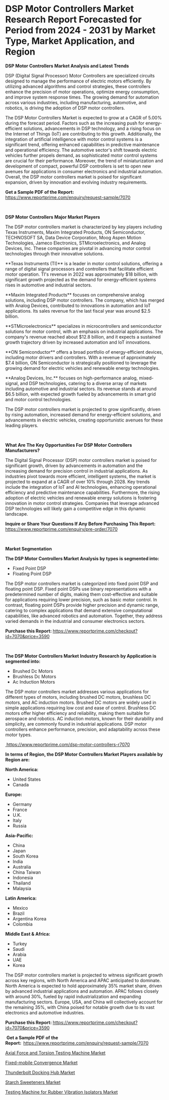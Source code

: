 <p><h1>DSP Motor Controllers Market Research Report Forecasted for Period from 2024 -  2031 by Market Type, Market Application, and Region</h1></p><p><strong>DSP Motor Controllers Market Analysis and Latest Trends</strong></p>
<p><p>DSP (Digital Signal Processor) Motor Controllers are specialized circuits designed to manage the performance of electric motors efficiently. By utilizing advanced algorithms and control strategies, these controllers enhance the precision of motor operations, optimize energy consumption, and improve system response times. The growing demand for automation across various industries, including manufacturing, automotive, and robotics, is driving the adoption of DSP motor controllers.</p><p>The DSP Motor Controllers Market is expected to grow at a CAGR of 5.00% during the forecast period. Factors such as the increasing push for energy-efficient solutions, advancements in DSP technology, and a rising focus on the Internet of Things (IoT) are contributing to this growth. Additionally, the integration of artificial intelligence with motor control systems is a significant trend, offering enhanced capabilities in predictive maintenance and operational efficiency. The automotive sector's shift towards electric vehicles further propels demand, as sophisticated motor control systems are crucial for their performance. Moreover, the trend of miniaturization and development of compact, powerful DSP controllers is set to open new avenues for applications in consumer electronics and industrial automation. Overall, the DSP motor controllers market is poised for significant expansion, driven by innovation and evolving industry requirements.</p></p>
<p><strong>Get a Sample PDF of the Report:&nbsp;</strong> <a href="https://www.reportprime.com/enquiry/request-sample/7070">https://www.reportprime.com/enquiry/request-sample/7070</a></p>
<p>&nbsp;</p>
<p><strong>DSP Motor Controllers Major Market Players</strong></p>
<p><p>The DSP motor controllers market is characterized by key players including Texas Instruments, Maxim Integrated Products, ON Semiconductor, TECHNOSOFT SA, Data Device Corporation, Moog Aspen Motion Technologies, Jameco Electronics, STMicroelectronics, and Analog Devices, Inc. These companies are pivotal in advancing motor control technologies through their innovative solutions.</p><p>**Texas Instruments (TI)** is a leader in motor control solutions, offering a range of digital signal processors and controllers that facilitate efficient motor operation. TI's revenue in 2022 was approximately $18 billion, with significant growth projected as the demand for energy-efficient systems rises in automotive and industrial sectors.</p><p>**Maxim Integrated Products** focuses on comprehensive analog solutions, including DSP motor controllers. The company, which has merged with Analog Devices, contributed to innovations in automation and IoT applications. Its sales revenue for the last fiscal year was around $2.5 billion.</p><p>**STMicroelectronics** specializes in microcontrollers and semiconductor solutions for motor control, with an emphasis on industrial applications. The company's revenue reached about $12.8 billion, and it expects a sustained growth trajectory driven by increased automation and IoT innovations.</p><p>**ON Semiconductor** offers a broad portfolio of energy-efficient devices, including motor drivers and controllers. With a revenue of approximately $7.4 billion, ON Semiconductor is strategically positioned to leverage the growing demand for electric vehicles and renewable energy technologies.</p><p>**Analog Devices, Inc.** focuses on high-performance analog, mixed-signal, and DSP technologies, catering to a diverse array of markets including automotive and industrial sectors. Its revenue stands at around $6.5 billion, with expected growth fueled by advancements in smart grid and motor control technologies.</p><p>The DSP motor controllers market is projected to grow significantly, driven by rising automation, increased demand for energy-efficient solutions, and advancements in electric vehicles, creating opportunistic avenues for these leading players.</p></p>
<p>&nbsp;</p>
<p><strong>What Are The Key Opportunities For DSP Motor Controllers Manufacturers?</strong></p>
<p><p>The Digital Signal Processor (DSP) motor controllers market is poised for significant growth, driven by advancements in automation and the increasing demand for precision control in industrial applications. As industries pivot towards more efficient, intelligent systems, the market is projected to expand at a CAGR of over 10% through 2028. Key trends include the integration of IoT and AI technologies, enhancing operational efficiency and predictive maintenance capabilities. Furthermore, the rising adoption of electric vehicles and renewable energy solutions is fostering innovation in motor control strategies. Companies that leverage advanced DSP technologies will likely gain a competitive edge in this dynamic landscape.</p></p>
<p><strong>Inquire or Share Your Questions If Any Before Purchasing This Report:</strong> <a href="https://www.reportprime.com/enquiry/pre-order/7070">https://www.reportprime.com/enquiry/pre-order/7070</a></p>
<p>&nbsp;</p>
<p><strong>Market Segmentation</strong></p>
<p><strong>The DSP Motor Controllers Market Analysis by types is segmented into:</strong></p>
<p><ul><li>Fixed Point DSP</li><li>Floating Point DSP</li></ul></p>
<p><p>The DSP motor controllers market is categorized into fixed point DSP and floating point DSP. Fixed point DSPs use binary representations with a predetermined number of digits, making them cost-effective and suitable for applications requiring lower precision, such as basic motor control. In contrast, floating point DSPs provide higher precision and dynamic range, catering to complex applications that demand extensive computational capabilities, like advanced robotics and automation. Together, they address varied demands in the industrial and consumer electronics sectors.</p></p>
<p><strong>Purchase this Report:&nbsp;</strong><a href="https://www.reportprime.com/checkout?id=7070&price=3590">https://www.reportprime.com/checkout?id=7070&price=3590</a></p>
<p>&nbsp;</p>
<p><strong>The DSP Motor Controllers Market Industry Research by Application is segmented into:</strong></p>
<p><ul><li>Brushed Dc Motors</li><li>Brushless Dc Motors</li><li>Ac Induction Motors</li></ul></p>
<p><p>The DSP motor controllers market addresses various applications for different types of motors, including brushed DC motors, brushless DC motors, and AC induction motors. Brushed DC motors are widely used in simple applications requiring low cost and ease of control. Brushless DC motors offer higher efficiency and reliability, making them suitable for aerospace and robotics. AC induction motors, known for their durability and simplicity, are commonly found in industrial applications. DSP motor controllers enhance performance, precision, and adaptability across these motor types.</p></p>
<p><a href="https://www.reportprime.com/dsp-motor-controllers-r7070">&nbsp;https://www.reportprime.com/dsp-motor-controllers-r7070</a></p>
<p><strong>In terms of Region, the DSP Motor Controllers Market Players available by Region are:</strong></p>
<p>
    <p> <strong> North America: </strong>
        <ul>
            <li>United States</li>
            <li>Canada</li>
        </ul>
        </p> 
    <p> <strong> Europe: </strong>
        <ul>
            <li>Germany</li>
            <li>France</li>
            <li>U.K.</li>
            <li>Italy</li>
            <li>Russia</li>
        </ul>
        </p> 
    <p> <strong> Asia-Pacific: </strong>
        <ul>
            <li>China</li>
            <li>Japan</li>
            <li>South Korea</li>
            <li>India</li>
            <li>Australia</li>
            <li>China Taiwan</li>
            <li>Indonesia</li>
            <li>Thailand</li>
            <li>Malaysia</li>
        </ul>
        </p> 
    <p> <strong> Latin America: </strong>
        <ul>
            <li>Mexico</li>
            <li>Brazil</li>
            <li>Argentina Korea</li>
            <li>Colombia</li>
        </ul>
        </p> 
    <p> <strong> Middle East & Africa: </strong>
        <ul>
            <li>Turkey</li>
            <li>Saudi</li>
            <li>Arabia</li>
            <li>UAE</li>
            <li>Korea</li>
        </ul>
    </p>
    </p>
<p><p>The DSP motor controllers market is projected to witness significant growth across key regions, with North America and APAC anticipated to dominate. North America is expected to hold approximately 35% market share, driven by advanced industrial applications and automation. APAC follows closely with around 30%, fueled by rapid industrialization and expanding manufacturing sectors. Europe, USA, and China will collectively account for the remaining 35%, with China poised for notable growth due to its vast electronics and automotive industries.</p></p>
<p><strong>Purchase this Report: </strong><a href="https://www.reportprime.com/checkout?id=7070&price=3590">https://www.reportprime.com/checkout?id=7070&price=3590</a></p>
<p>&nbsp;<strong>Get a Sample PDF of the Report:&nbsp;&nbsp;</strong><a href="https://www.reportprime.com/enquiry/request-sample/7070">https://www.reportprime.com/enquiry/request-sample/7070</a></p>
<p><strong></strong></p>
<p><p><a href="https://issuu.com/reportprime-2/docs/axial-force-and-torsion-testing-mac_0a70c3b7d7f144">Axial Force and Torsion Testing Machine Market</a></p><p><a href="https://medium.com/@diegomoen/global-perspectives-on-fixed-mobile-convergence-market-trends-challenges-and-forecast-4166780a6350?postPublishedType=initial">Fixed-mobile Convergence Market</a></p><p><a href="https://www.linkedin.com/pulse/thunderbolt-docking-hub-market-outlook-share-analysis-uofee?trackingId=gEUNevCpQSmQUJPYNBk3Zw%3D%3D">Thunderbolt Docking Hub Market</a></p><p><a href="https://github.com/marloy8/Market-Research-Report-List-6/blob/main/starch-sweeteners-market.md">Starch Sweeteners Market</a></p><p><a href="https://issuu.com/reportprime-2/docs/testing-machine-for-rubber-vibratio_9f71bb4cf3cb88">Testing Machine for Rubber Vibration Isolators Market</a></p></p>